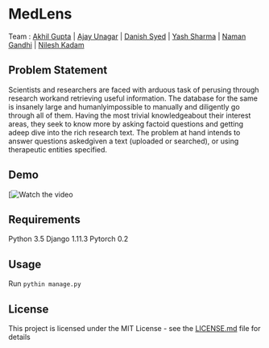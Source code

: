 # MedLens 


Team : [Akhil Gupta](https://www.linkedin.com/in/guptakhil/) | [Ajay Unagar](https://www.linkedin.com/in/ajay-unagar-ba162098/) | [Danish Syed](https://www.linkedin.com/in/daftvader/) | [Yash Sharma](https://www.linkedin.com/in/yashsharma0906/) | [Naman Gandhi](https://www.linkedin.com/in/namangandhi/) | [Nilesh Kadam](https://www.linkedin.com/in/nskadam/)

## Problem Statement
Scientists and researchers are faced with arduous task of perusing through research workand retrieving useful information. The database for the same is insanely large and humanlyimpossible to manually and diligently go through all of them. Having the most trivial knowledgeabout their interest areas, they seek to know more by asking factoid questions and getting adeep dive into the rich research text. The problem at hand intends to answer questions askedgiven a text (uploaded or searched), or using therapeutic entities specified.

## Demo
[![Watch the video](https://www.youtube.com/embed/jJbxu7q9t5E)


## Requirements
Python 3.5
Django 1.11.3
Pytorch 0.2

## Usage
Run `pythin manage.py`

## License

This project is licensed under the MIT License - see the [LICENSE.md](LICENSE) file for details

